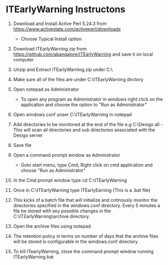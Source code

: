 # ITEarlyWarning Instructons
1. Download and Install Active Perl 5.24.3 from https://www.activestate.com/activeperl/downloads   
   - Choose Typical Install option
  
2. Download ITEarlyWarning.zip from https://github.com/abangalore/ITEarlyWarning and save it on local computer</LI>

3. Unzip and Extract ITEarlyWarning.zip under C:\

4. Make sure all of the files are under C:\ITEarlyWarning dirctory

5. Open notepad as Administrator
   - To open any program as Administrator in windows right click on the application and choose the option to "Run as Administrator"

6. Open windows.conf unser C:\ITEarlyWarning in notepad

7. Add directories to be monitored at the end of the file
    e.g C:\Desigo all - This will scan all directories and sub directories associated with the Desigo server
    
8. Save file

9. Open a command prompt window as Administrator
   - Goto start menu, type Cmd, Right click on cmd application and choose "Run as Administrator"
   
10. In the Cmd prompt window type cd C:\ITEarlyWarning

11. Once in C:\ITEarlyWarning  type ITEarlyEarning  (This is a .bat file)

12. This kicks of a batch file that will initialize and cotinously monitor the directories specified in the windows.conf directory. Every  5 minutes a file be stored with any possible changes in the C:\ITEarlyWarning\archive directory. 

13. Open the archive files using notepad.

14. The retention policy in terms on number of days that the archive files will be stored is configurable in the windows.conf directory

15. To kill ITearlyWarning, close the command prompt window running ITEarlyWarning.bat


